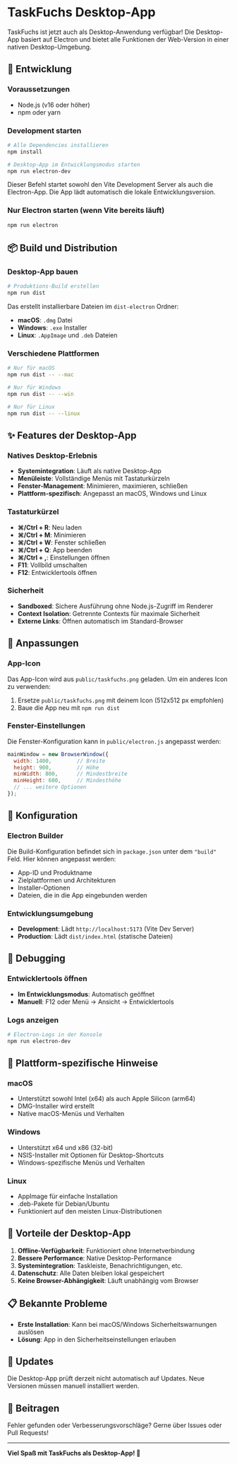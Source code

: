 # TaskFuchs Desktop-App

TaskFuchs ist jetzt auch als Desktop-Anwendung verfügbar! Die Desktop-App basiert auf Electron und bietet alle Funktionen der Web-Version in einer nativen Desktop-Umgebung.

## 🚀 Entwicklung

### Voraussetzungen
- Node.js (v16 oder höher)
- npm oder yarn

### Development starten
```bash
# Alle Dependencies installieren
npm install

# Desktop-App im Entwicklungsmodus starten
npm run electron-dev
```

Dieser Befehl startet sowohl den Vite Development Server als auch die Electron-App. Die App lädt automatisch die lokale Entwicklungsversion.

### Nur Electron starten (wenn Vite bereits läuft)
```bash
npm run electron
```

## 📦 Build und Distribution

### Desktop-App bauen
```bash
# Produktions-Build erstellen
npm run dist
```

Das erstellt installierbare Dateien im `dist-electron` Ordner:
- **macOS**: `.dmg` Datei
- **Windows**: `.exe` Installer
- **Linux**: `.AppImage` und `.deb` Dateien

### Verschiedene Plattformen
```bash
# Nur für macOS
npm run dist -- --mac

# Nur für Windows
npm run dist -- --win

# Nur für Linux
npm run dist -- --linux
```

## ✨ Features der Desktop-App

### Natives Desktop-Erlebnis
- **Systemintegration**: Läuft als native Desktop-App
- **Menüleiste**: Vollständige Menüs mit Tastaturkürzeln
- **Fenster-Management**: Minimieren, maximieren, schließen
- **Plattform-spezifisch**: Angepasst an macOS, Windows und Linux

### Tastaturkürzel
- **⌘/Ctrl + R**: Neu laden
- **⌘/Ctrl + M**: Minimieren
- **⌘/Ctrl + W**: Fenster schließen
- **⌘/Ctrl + Q**: App beenden
- **⌘/Ctrl + ,**: Einstellungen öffnen
- **F11**: Vollbild umschalten
- **F12**: Entwicklertools öffnen

### Sicherheit
- **Sandboxed**: Sichere Ausführung ohne Node.js-Zugriff im Renderer
- **Context Isolation**: Getrennte Contexts für maximale Sicherheit
- **Externe Links**: Öffnen automatisch im Standard-Browser

## 🎨 Anpassungen

### App-Icon
Das App-Icon wird aus `public/taskfuchs.png` geladen. Um ein anderes Icon zu verwenden:

1. Ersetze `public/taskfuchs.png` mit deinem Icon (512x512 px empfohlen)
2. Baue die App neu mit `npm run dist`

### Fenster-Einstellungen
Die Fenster-Konfiguration kann in `public/electron.js` angepasst werden:

```javascript
mainWindow = new BrowserWindow({
  width: 1400,        // Breite
  height: 900,        // Höhe
  minWidth: 800,      // Mindestbreite
  minHeight: 600,     // Mindesthöhe
  // ... weitere Optionen
});
```

## 🔧 Konfiguration

### Electron Builder
Die Build-Konfiguration befindet sich in `package.json` unter dem `"build"` Feld. Hier können angepasst werden:

- App-ID und Produktname
- Zielplattformen und Architekturen
- Installer-Optionen
- Dateien, die in die App eingebunden werden

### Entwicklungsumgebung
- **Development**: Lädt `http://localhost:5173` (Vite Dev Server)
- **Production**: Lädt `dist/index.html` (statische Dateien)

## 🐛 Debugging

### Entwicklertools öffnen
- **Im Entwicklungsmodus**: Automatisch geöffnet
- **Manuell**: F12 oder Menü → Ansicht → Entwicklertools

### Logs anzeigen
```bash
# Electron-Logs in der Konsole
npm run electron-dev
```

## 📱 Plattform-spezifische Hinweise

### macOS
- Unterstützt sowohl Intel (x64) als auch Apple Silicon (arm64)
- DMG-Installer wird erstellt
- Native macOS-Menüs und Verhalten

### Windows
- Unterstützt x64 und x86 (32-bit)
- NSIS-Installer mit Optionen für Desktop-Shortcuts
- Windows-spezifische Menüs und Verhalten

### Linux
- AppImage für einfache Installation
- .deb-Pakete für Debian/Ubuntu
- Funktioniert auf den meisten Linux-Distributionen

## 🎯 Vorteile der Desktop-App

1. **Offline-Verfügbarkeit**: Funktioniert ohne Internetverbindung
2. **Bessere Performance**: Native Desktop-Performance
3. **Systemintegration**: Taskleiste, Benachrichtigungen, etc.
4. **Datenschutz**: Alle Daten bleiben lokal gespeichert
5. **Keine Browser-Abhängigkeit**: Läuft unabhängig vom Browser

## 📋 Bekannte Probleme

- **Erste Installation**: Kann bei macOS/Windows Sicherheitswarnungen auslösen
- **Lösung**: App in den Sicherheitseinstellungen erlauben

## 🔄 Updates

Die Desktop-App prüft derzeit nicht automatisch auf Updates. Neue Versionen müssen manuell installiert werden.

## 🤝 Beitragen

Fehler gefunden oder Verbesserungsvorschläge? Gerne über Issues oder Pull Requests!

---

**Viel Spaß mit TaskFuchs als Desktop-App! 🦊** 
